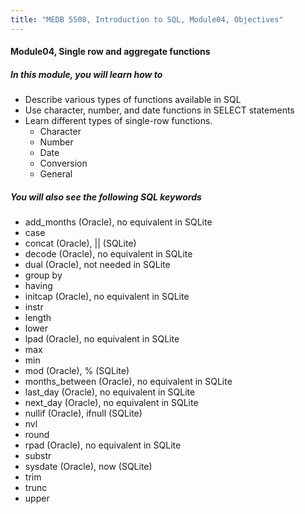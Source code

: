 ```yaml
---
title: "MEDB 5508, Introduction to SQL, Module04, Objectives"
---
```


#### Module04, Single row and aggregate functions

##### In this module, you will learn how to

+ Describe various types of functions available in SQL
+ Use character, number, and date functions in SELECT statements
+ Learn different types of single-row functions.
  + Character
  + Number
  + Date
  + Conversion
  + General
  
##### You will also see the following SQL keywords

+ add_months (Oracle), no equivalent in SQLite
+ case
+ concat (Oracle), || (SQLite)
+ decode (Oracle), no equivalent in SQLite
+ dual (Oracle), not needed in SQLite
+ group by
+ having
+ initcap (Oracle), no equivalent in SQLite
+ instr
+ length
+ lower
+ lpad (Oracle), no equivalent in SQLite
+ max
+ min
+ mod (Oracle), % (SQLite)
+ months_between (Oracle), no equivalent in SQLite
+ last_day (Oracle), no equivalent in SQLite
+ next_day (Oracle), no equivalent in SQLite
+ nullif (Oracle), ifnull (SQLite)
+ nvl
+ round
+ rpad (Oracle), no equivalent in SQLite
+ substr
+ sysdate (Oracle), now (SQLite)
+ trim
+ trunc
+ upper

